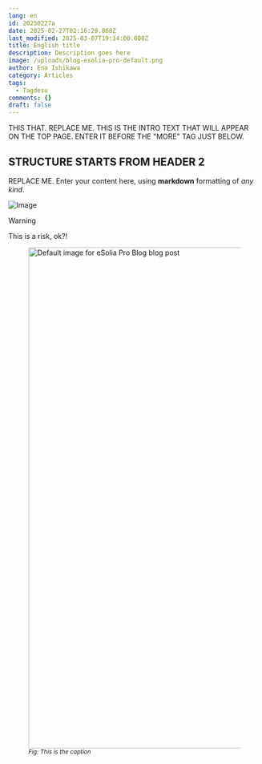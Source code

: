 ```yaml
---
lang: en
id: 20250227a
date: 2025-02-27T02:16:29.868Z
last_modified: 2025-03-07T19:14:00.000Z
title: English title
description: Description goes here
image: /uploads/blog-esolia-pro-default.png
author: Ena Ishikawa
category: Articles
tags:
  - Tagdesu
comments: {}
draft: false
---
```

THIS THAT. REPLACE ME. THIS IS THE INTRO TEXT THAT WILL APPEAR ON THE TOP PAGE. ENTER IT BEFORE THE "MORE" TAG JUST BELOW. 

<!--more-->

## STRUCTURE STARTS FROM HEADER 2
REPLACE ME. Enter your content here, using **markdown** formatting of _any kind_.

![Image](/uploads/20180416a-telework-01.png)

> [!WARNING]
> This is a risk, ok?!

<figure class="">
  <img class="" alt="Default image for eSolia Pro Blog blog post" src="/uploads/20180416a-telework-01.png" width="1000px" transform-images="avif webp png jpeg 1000@2">
  <figcaption><small><em>Fig: This is the caption</em></small></figcaption>
</figure>
